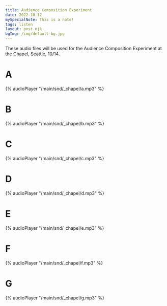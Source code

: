 ```yaml
---
title: Audience Composition Experiment 
date: 2022-10-12
mySpecialNote: This is a note!
tags: listen
layout: post.njk
bgImg: /img/default-bg.jpg
---
```

These audio files will be used for the Audience Composition Experiment at the Chapel, Seattle, 10/14.

# A

{% audioPlayer "/main/snd/_chapel/a.mp3" %}

# B

{% audioPlayer "/main/snd/_chapel/b.mp3" %}

# C

{% audioPlayer "/main/snd/_chapel/c.mp3" %}

# D

{% audioPlayer "/main/snd/_chapel/d.mp3" %}

# E

{% audioPlayer "/main/snd/_chapel/e.mp3" %}

# F

{% audioPlayer "/main/snd/_chapel/f.mp3" %}

# G

{% audioPlayer "/main/snd/_chapel/g.mp3" %}

